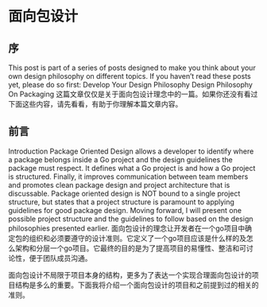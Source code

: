 # 面向包设计

## 序
This post is part of a series of posts designed to make you think about your own design philosophy on different topics. If you haven’t read these posts yet, please do so first:
Develop Your Design Philosophy
Design Philosophy On Packaging
这篇文章仅仅是关于面向包设计理念中的一篇。如果你还没有看过下面这些内容，请先看看，有助于你理解本篇文章内容。

## 前言
Introduction
Package Oriented Design allows a developer to identify where a package belongs inside a Go project and the design guidelines the package must respect. It defines what a Go project is and how a Go project is structured. Finally, it improves communication between team members and promotes clean package design and project architecture that is discussable.
Package oriented design is NOT bound to a single project structure, but states that a project structure is paramount to applying guidelines for good package design. Moving forward, I will present one possible project structure and the guidelines to follow based on the design philosophies presented earlier.
面向包设计的理念让开发者在一个go项目中确定包的组织和必须要遵守的设计准则。它定义了一个go项目应该是什么样的及怎么架构和分层一个go项目。它最终的目的是为了提高项目的易懂性、整洁和可讨论性，便于团队成员沟通。

面向包设计不局限于项目本身的结构，更多为了表达一个实现合理面向包设计的项目结构是多么的重要。下面我将介绍一个面向包设计的项目和之前提到过的相关的准则。
